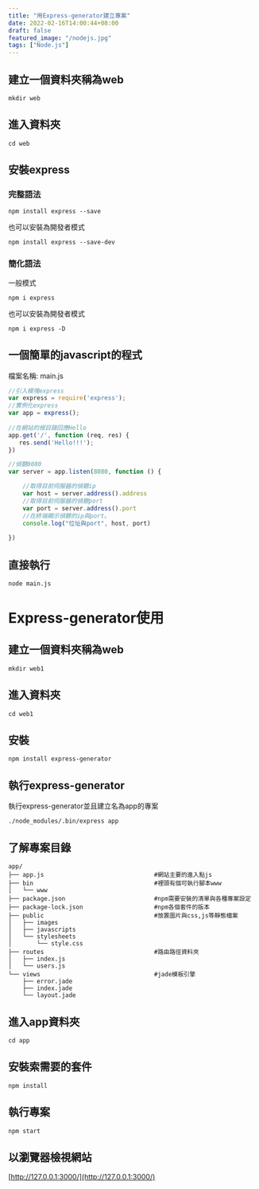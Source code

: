 ```yaml
---
title: "用Express-generator建立專案"
date: 2022-02-16T14:00:44+08:00
draft: false
featured_image: "/nodejs.jpg"
tags: ["Node.js"]
---
```


## 建立一個資料夾稱為web
```
mkdir web
```

## 進入資料夾
```
cd web
```

## 安裝express

### 完整語法

```
npm install express --save
```
也可以安裝為開發者模式
```
npm install express --save-dev
```

### 簡化語法

一般模式
```
npm i express
```
也可以安裝為開發者模式
```
npm i express -D
```

## 一個簡單的javascript的程式

檔案名稱: main.js

```javascript
//引入模塊express
var express = require('express');
//實例化express
var app = express();
 
//在網站的根目錄回應Hello
app.get('/', function (req, res) {
   res.send('Hello!!!');
})

//偵聽8080
var server = app.listen(8080, function () {

    //取得目前伺服器的偵聽ip
    var host = server.address().address
    //取得目前伺服器的偵聽port
    var port = server.address().port
    //在終端顯示偵聽的ip與port。
    console.log("位址與port", host, port)
 
})
```

## 直接執行

```bash
node main.js
```

# Express-generator使用

## 建立一個資料夾稱為web

```
mkdir web1
```

## 進入資料夾

```
cd web1
```

## 安裝

```
npm install express-generator
```

## 執行express-generator

執行express-generator並且建立名為app的專案

```
./node_modules/.bin/express app
```

## 了解專案目錄

```
app/                                     
├── app.js                               #網站主要的進入點js
├── bin                                  #裡頭有個可執行腳本www
│   └── www                              
├── package.json                         #npm需要安裝的清單與各種專案設定
├── package-lock.json                    #npm各個套件的版本
├── public                               #放置圖片與css,js等靜態檔案
│   ├── images                           
│   ├── javascripts                      
│   └── stylesheets                      
│       └── style.css                    
├── routes                               #路由路徑資料夾
│   ├── index.js                         
│   └── users.js                         
└── views                                #jade模板引擎
    ├── error.jade                       
    ├── index.jade                       
    └── layout.jade  
```

## 進入app資料夾

```
cd app
```

## 安裝索需要的套件

```
npm install
```

## 執行專案

```
npm start
```

## 以瀏覽器檢視網站

[http://127.0.0.1:3000/](http://127.0.0.1:3000/)
